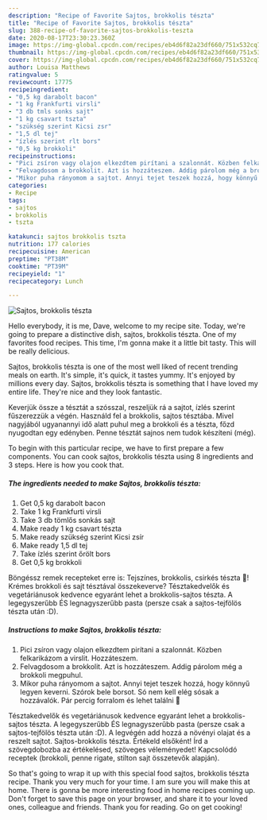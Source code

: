 ```yaml
---
description: "Recipe of Favorite Sajtos, brokkolis tészta"
title: "Recipe of Favorite Sajtos, brokkolis tészta"
slug: 388-recipe-of-favorite-sajtos-brokkolis-teszta
date: 2020-08-17T23:30:23.360Z
image: https://img-global.cpcdn.com/recipes/eb4d6f82a23df660/751x532cq70/sajtos-brokkolis-teszta-recept-foto.jpg
thumbnail: https://img-global.cpcdn.com/recipes/eb4d6f82a23df660/751x532cq70/sajtos-brokkolis-teszta-recept-foto.jpg
cover: https://img-global.cpcdn.com/recipes/eb4d6f82a23df660/751x532cq70/sajtos-brokkolis-teszta-recept-foto.jpg
author: Louisa Matthews
ratingvalue: 5
reviewcount: 17775
recipeingredient:
- "0,5 kg darabolt bacon"
- "1 kg Frankfurti virsli"
- "3 db tmls sonks sajt"
- "1 kg csavart tszta"
- "szükség szerint Kicsi zsr"
- "1,5 dl tej"
- "ízlés szerint rlt bors"
- "0,5 kg brokkoli"
recipeinstructions:
- "Pici zsíron vagy olajon elkezdtem pirítani a szalonnát. Közben felkarikázom a virslit. Hozzáteszem."
- "Felvagdosom a brokkolit. Azt is hozzáteszem. Addig párolom még a brokkoli megpuhul."
- "Mikor puha rányomom a sajtot. Annyi tejet teszek hozzá, hogy könnyű legyen keverni. Szórok bele borsot. Só nem kell elég sósak a hozzávalók. Pár percig forralom és lehet találni 🙂"
categories:
- Recipe
tags:
- sajtos
- brokkolis
- tszta

katakunci: sajtos brokkolis tszta 
nutrition: 177 calories
recipecuisine: American
preptime: "PT38M"
cooktime: "PT39M"
recipeyield: "1"
recipecategory: Lunch

---
```



![Sajtos, brokkolis tészta](https://img-global.cpcdn.com/recipes/eb4d6f82a23df660/751x532cq70/sajtos-brokkolis-teszta-recept-foto.jpg)

Hello everybody, it is me, Dave, welcome to my recipe site. Today, we're going to prepare a distinctive dish, sajtos, brokkolis tészta. One of my favorites food recipes. This time, I'm gonna make it a little bit tasty. This will be really delicious.

Sajtos, brokkolis tészta is one of the most well liked of recent trending meals on earth. It's simple, it's quick, it tastes yummy. It's enjoyed by millions every day. Sajtos, brokkolis tészta is something that I have loved my entire life. They're nice and they look fantastic.

Keverjük össze a tésztát a szósszal, reszeljük rá a sajtot, ízlés szerint fűszerezzük a végén. Használd fel a brokkolis, sajtos tésztába. Mivel nagyjából ugyanannyi idő alatt puhul meg a brokkoli és a tészta, főzd nyugodtan egy edényben. Penne tésztát sajnos nem tudok készíteni (még).


To begin with this particular recipe, we have to first prepare a few components. You can cook sajtos, brokkolis tészta using 8 ingredients and 3 steps. Here is how you cook that.

<!--inarticleads1-->

##### The ingredients needed to make Sajtos, brokkolis tészta:

1. Get 0,5 kg darabolt bacon
1. Take 1 kg Frankfurti virsli
1. Take 3 db tömlős sonkás sajt
1. Make ready 1 kg csavart tészta
1. Make ready szükség szerint Kicsi zsír
1. Make ready 1,5 dl tej
1. Take ízlés szerint őrölt bors
1. Get 0,5 kg brokkoli


Böngéssz remek recepteket erre is: Tejszínes, brokkolis, csirkés tészta 🥦! Krémes brokkoli és sajt tésztával összekeverve? Tésztakedvelők és vegetáriánusok kedvence egyaránt lehet a brokkolis-sajtos tészta. A legegyszerűbb ÉS legnagyszerűbb pasta (persze csak a sajtos-tejfölös tészta után :D). 

<!--inarticleads2-->

##### Instructions to make Sajtos, brokkolis tészta:

1. Pici zsíron vagy olajon elkezdtem pirítani a szalonnát. Közben felkarikázom a virslit. Hozzáteszem.
1. Felvagdosom a brokkolit. Azt is hozzáteszem. Addig párolom még a brokkoli megpuhul.
1. Mikor puha rányomom a sajtot. Annyi tejet teszek hozzá, hogy könnyű legyen keverni. Szórok bele borsot. Só nem kell elég sósak a hozzávalók. Pár percig forralom és lehet találni 🙂


Tésztakedvelők és vegetáriánusok kedvence egyaránt lehet a brokkolis-sajtos tészta. A legegyszerűbb ÉS legnagyszerűbb pasta (persze csak a sajtos-tejfölös tészta után :D). A legvégén add hozzá a növényi olajat és a reszelt sajtot. Sajtos-brokkolis tészta. Értékeld elsőként! Írd a szövegdobozba az értékelésed, szöveges véleményedet! Kapcsolódó receptek (brokkoli, penne rigate, stilton sajt összetevők alapján). 

So that's going to wrap it up with this special food sajtos, brokkolis tészta recipe. Thank you very much for your time. I am sure you will make this at home. There is gonna be more interesting food in home recipes coming up. Don't forget to save this page on your browser, and share it to your loved ones, colleague and friends. Thank you for reading. Go on get cooking!
